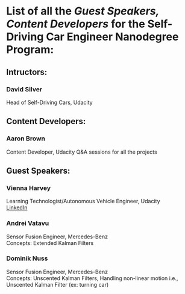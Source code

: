 # List of all the *Guest Speakers, Content Developers* for the Self-Driving Car Engineer Nanodegree Program:  

## Intructors:  

### David Silver  
Head of Self-Driving Cars, Udacity  



## Content Developers:  

### Aaron Brown  
Content Developer, Udacity
Q&A sessions for all the projects  



## Guest Speakers:  

### Vienna Harvey  
Learning Technologist/Autonomous Vehicle Engineer, Udacity  
[LinkedIn](https://www.linkedin.com/in/viennaharvey/)  

### Andrei Vatavu  
Sensor Fusion Engineer, Mercedes-Benz  
Concepts: Extended Kalman Filters  

### Dominik Nuss  
Sensor Fusion Engineer, Mercedes-Benz  
Concepts: Unscented Kalman Filters, Handling non-linear motion i.e., Unscented Kalman Filter (ex: turning car)  

